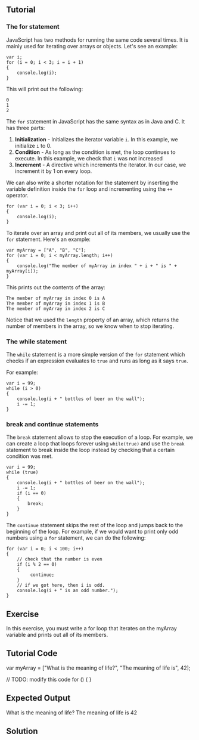 Tutorial
--------

### The for statement

JavaScript has two methods for running the same code several times. It is mainly used for iterating over arrays or objects. Let's see an example:

    var i;
    for (i = 0; i < 3; i = i + 1)
    {
        console.log(i);
    }

This will print out the following:

    0
    1
    2

The `for` statement in JavaScript has the same syntax as in Java and C. It has three parts:

1. __Initialization__ - Initializes the iterator variable `i`. In this example, we initialize `i` to 0.
2. __Condition__ - As long as the condition is met, the loop continues to execute. In this example, we check that `i` was not increased 
3. __Increment__ - A directive which increments the iterator. In our case, we increment it by 1 on every loop.

We can also write a shorter notation for the statement by inserting the variable definition inside the `for` loop and incrementing using the `++` operator.

    for (var i = 0; i < 3; i++)
    {
        console.log(i);
    }

To iterate over an array and print out all of its members, we usually use the `for` statement. Here's an example:

    var myArray = ["A", "B", "C"];
    for (var i = 0; i < myArray.length; i++)
    {
        console.log("The member of myArray in index " + i + " is " + myArray[i]);
    }

This prints out the contents of the array:

    The member of myArray in index 0 is A
    The member of myArray in index 1 is B
    The member of myArray in index 2 is C

Notice that we used the `length` property of an array, which returns the number of members in the array, so we know when to stop iterating.

### The while statement

The `while` statement is a more simple version of the `for` statement which checks if an expression evaluates to `true` and runs as long as it says `true`.

For example:

    var i = 99;
    while (i > 0)
    {
        console.log(i + " bottles of beer on the wall");
        i -= 1;
    }

### break and continue statements

The `break` statement allows to stop the execution of a loop. For example, we can create a loop that loops forever using `while(true)` and use the `break` statement to break inside the loop instead by checking that a certain condition was met.

    var i = 99;
    while (true)
    {
        console.log(i + " bottles of beer on the wall");
        i -= 1;
        if (i == 0)
        {
            break;
        }
    }

The `continue` statement skips the rest of the loop and jumps back to the beginning of the loop. For example, if we would want to print only odd numbers using a `for` statement, we can do the following:

    for (var i = 0; i < 100; i++)
    {
        // check that the number is even
        if (i % 2 == 0)
        {
             continue;
        }
        // if we got here, then i is odd.
        console.log(i + " is an odd number.");
    }

Exercise
--------

In this exercise, you must write a for loop that iterates on the myArray variable and prints out all of its members.

Tutorial Code
-------------

var myArray = ["What is the meaning of life?", "The meaning of life is", 42];

// TODO: modify this code
for ()
{
}


Expected Output
---------------

What is the meaning of life?
The meaning of life is
42

Solution
--------

